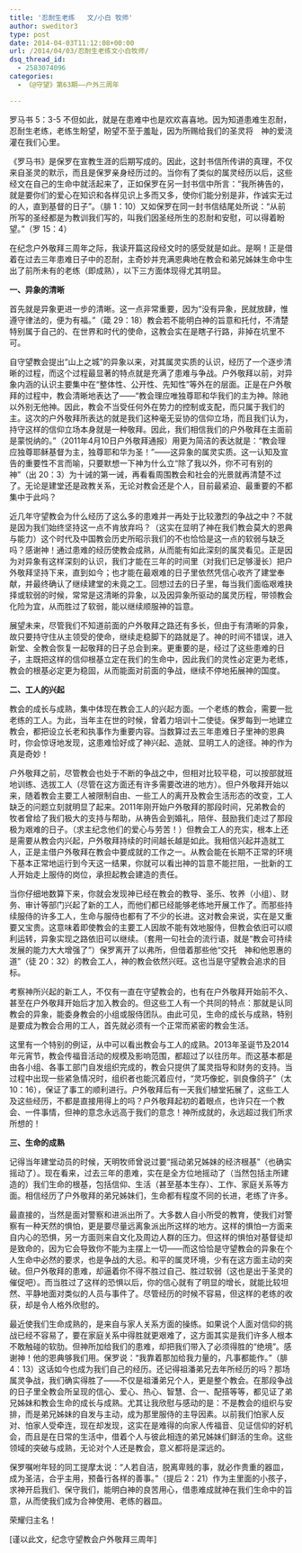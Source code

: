 ```yaml
---
title: '忍耐生老练   文/小白 牧师'
author: sweditor3
type: post
date: 2014-04-03T11:12:08+00:00
url: /2014/04/03/忍耐生老练文小白牧师/
dsq_thread_id:
  - 2583074096
categories:
  - 《@守望》第63期——户外三周年

---
```

罗马书 5：3-5 不但如此，就是在患难中也是欢欢喜喜地。因为知道患难生忍耐，忍耐生老练，老练生盼望，盼望不至于羞耻，因为所赐给我们的圣灵将　神的爱浇灌在我们心里。

《罗马书》是保罗在宣教生涯的后期写成的。因此，这封书信所传讲的真理，不仅来自圣灵的默示，而且是保罗亲身经历过的。当你有了类似的属灵经历以后，这些经文在自己的生命中就活起来了，正如保罗在另一封书信中所言：“我所祷告的，就是要你们的爱心在知识和各样见识上多而又多，使你们能分别是非，作诚实无过的人，直到基督的日子”。（腓 1：10）又如保罗在同一封书信结尾处所说：“从前所写的圣经都是为教训我们写的，叫我们因圣经所生的忍耐和安慰，可以得着盼望。”（罗 15：4）

在纪念户外敬拜三周年之际，我读开篇这段经文时的感受就是如此。是啊！正是借着在过去三年患难日子中的忍耐，主奇妙并充满恩典地在教会和弟兄姊妹生命中生出了前所未有的老练（即成熟），以下三方面体现得尤其明显。

**一、异象的清晰**

首先就是异象更进一步的清晰。这一点非常重要，因为“没有异象，民就放肆，惟遵守律法的，便为有福。”（箴 29：18）教会若不能明白神的旨意和托付，不清楚特别属于自己的、在世界和时代的使命，这教会实在是瞎子行路，非掉在坑里不可。

自守望教会提出“山上之城”的异象以来，对其属灵实质的认识，经历了一个逐步清晰的过程，而这个过程最显著的特点就是充满了患难与争战。户外敬拜以前，对异象内涵的认识主要集中在“整体性、公开性、先知性”等外在的层面。正是在户外敬拜的过程中，教会清晰地表达了——“教会理应唯独尊耶和华我们的主为神。除祂以外别无他神。因此，教会不当受任何外在势力的控制或支配，而只属于我们的主。这次的户外敬拜所表达的就是我们这种毫无妥协的信仰立场，而且我们认为，持守这样的信仰立场本身就是一种敬拜。因此，我们相信我们的户外敬拜在主面前是蒙悦纳的。”（2011年4月10日户外敬拜通报）用更为简洁的表达就是：“教会理应独尊耶稣基督为主，独尊耶和华为圣！”——这异象的属灵实质。这一认知及宣告的重要性不言而喻，只要默想一下神为什么立“除了我以外，你不可有别的神”（出 20：3）为十诫的第一诫，再看看周围教会和社会的光景就再清楚不过了。无论是建堂还是政教关系，无论对教会还是个人，目前最紧迫、最重要的不都集中于此吗？

近几年守望教会为什么经历了这么多的患难并一再处于比较激烈的争战之中？不就是因为我们始终坚持这一点不肯放弃吗？（这实在显明了神在我们教会莫大的恩典与能力）这个时代及中国教会历史所昭示我们的不也恰恰是这一点的软弱与缺乏吗？感谢神！通过患难的经历使教会成熟，从而能有如此深刻的属灵看见。正是因为对异象有这样深刻的认识，我们才能在三年的时间里（对我们已足够漫长）把户外敬拜坚持下来，直到如今；也才能在最艰难的日子里依然凭信心收齐了建堂奉献，并最终确认了继续建堂的未竟之工。回想过去的日子里，每当我们面临艰难抉择或软弱的时候，常常是这清晰的异象，以及因异象所驱动的属灵历程，带领教会化险为宜，从而胜过了软弱，能以继续顺服神的旨意。

展望未来，尽管我们不知道前面的户外敬拜之路还有多长，但由于有清晰的异象，故只要持守住从主领受的使命，继续走稳脚下的路就是了。神的时间不错误，进入新堂、全教会恢复一起敬拜的日子总会到来。更重要的是，经过了这些患难的日子，主既把这样的信仰根基立定在我们的生命中，因此我们的灵性必定更为老练，教会的根基必定更为稳固，从而能面对前面的争战，继续不停地拓展神的国度。

**二、工人的兴起**

教会的成长与成熟，集中体现在教会工人的兴起方面。一个老练的教会，需要一批老练的工人。为此，当年主在世的时候，曾着力培训十二使徒。保罗每到一地建立教会，都把设立长老和执事作为重要内容。当数算过去三年患难日子里神的恩典时，你会惊讶地发现，这患难恰好成了神兴起、造就、显明工人的途径。神的作为真是奇妙！

户外敬拜之前，尽管教会也处于不断的争战之中，但相对比较平稳，可以按部就班地训练、选拔工人（尽管在这方面还有许多需要改进的地方）。但户外敬拜开始以来，随着教会主要工人被限制自由、一些工人的离开及教会生活形态的改变，工人缺乏的问题立刻就明显了起来。2011年刚开始户外敬拜的那段时间，兄弟教会的牧者曾给了我们极大的支持与帮助，从祷告会到婚礼，陪伴、鼓励我们走过了那段极为艰难的日子。（求主纪念他们的爱心与劳苦！）但教会工人的充实，根本上还是需要从教会内兴起，户外敬拜持续的时间越长越是如此。我相信兴起并造就工人，正是主借户外敬拜在教会中要成就的工作之一。从教会能在长期不正常的环境下基本正常地运行到今天这一结果，你就可以看出神的旨意不能拦阻，一批新的工人开始走上服侍的岗位，承担起教会建造的责任。

当你仔细地数算下来，你就会发现神已经在教会的教导、圣乐、牧养（小组）、财务、审计等部门兴起了新的工人，而他们都已经能够老练地开展工作了。而那些持续服侍的许多工人，生命与服侍也都有了不少的长进。这对教会来说，实在是又重要又宝贵。这意味着即使教会的主要工人因故不能有效地服侍，但教会依旧可以顺利运转，异象实现之路依旧可以继续。（套用一句社会的流行语，就是“教会可持续发展的能力大大增强了”）保罗离开了以弗所，但借着那些他“交托　神和他恩惠的道”（徒 20：32）的教会工人，神的教会依然兴旺。这也当是守望教会追求的目标。

考察神所兴起的新工人，不仅有一直在守望教会的，也有在户外敬拜开始前不久、甚至在户外敬拜开始后才加入教会的。但这些工人有一个共同的特点：那就是认同教会的异象，能委身教会的小组或服侍团队。由此可见，生命的成长与成熟，特别是要成为教会合用的工人，首先就必须有一个正常而紧密的教会生活。

这里有一个特别的例证，从中可以看出教会与工人的成熟。2013年圣诞节及2014年元宵节，教会传福音活动的规模及影响范围，都超过了以往历年。而这基本都是由各小组、各事工部门自发组织完成的，教会只提供了属灵指导和财务的支持。当过程中出现一些紧急情况时，组织者也能沉着应付，“灵巧像蛇，驯良像鸽子”（太 10：16），保证了事工的顺利进行。户外敬拜后有一天我们植堂拓展了，这些工人及这些经历，不都是直接用得上的吗？户外敬拜起初的着眼点，也许只在一个教会、一件事情，但神的意念永远高于我们的意念！神所成就的，永远超过我们所求所想的！

**三、生命的成熟**

记得当年建堂动员的时候，天明牧师曾说过要“摇动弟兄姊妹的经济根基”（也确实摇动了）。现在看来，过去三年的患难，实在是全方位地摇动了（当然包括主所建造的）我们生命的根基，包括信仰、生活（甚至基本生存）、工作、家庭关系等方面。相信经历了户外敬拜的弟兄姊妹们，生命都有程度不同的长进，老练了许多。

最直接的，当然是面对警察和进派出所了。大多数人自小所受的教育，使我们对警察有一种天然的惧怕，更是要尽量远离象派出所这样的地方。这样的惧怕一方面来自内心的恐惧，另一方面则来自文化及周边人群的压力。但这样的惧怕对基督徒却是致命的，因为它会导致你不能为主摆上一切——而这恰恰是守望教会的异象在个人生命中必然的要求，也是争战的大忌。和平的属灵环境，少有在这方面主动的突破。但户外敬拜的患难，却逼着你不得不胜过自己、胜过软弱（这也是出于圣灵的催促吧）。而当胜过了这样的恐惧以后，你的信心就有了明显的增长，就能比较坦然、平静地面对类似的人员与事件了。尽管经历的时候不容易，但这样的老练的收获，却是令人格外欣慰的。

最近使我们生命成熟的，是来自与家人关系方面的操练。如果说个人面对信仰的挑战已经不容易了，要在家庭关系中得胜就更艰难了，这方面其实是我们许多人根本不敢触碰的软肋。但神所加给我们的患难，却把我们带入了必须得胜的“绝境”。感谢神！他的恩典够我们用。保罗说：“我靠着那加给我力量的，凡事都能作。”（腓 4：13）这话如今也成为我们自己的经历。还记得祖潘弟兄去年所经历的吗？那场属灵争战，我们确实得胜了——不仅是祖潘弟兄个人，更是整个教会。在那段争战的日子里全教会所呈现的信心、爱心、热心、智慧、合一、配搭等等，都见证了弟兄姊妹和教会生命的成长与成熟。尤其让我欣慰与感动的是：不是教会的组织与安排，而是弟兄姊妹的自发与主动，成为那里服侍的主导因素。以前我们怕家人反对、怕家人受牵连，现在却发现，这实在是难得的向家人传福音、见证信仰的好机会，而且是在日常的生活中，借着个人与彼此相连的弟兄姊妹们鲜活的生命。这些领域的突破与成熟，无论对个人还是教会，意义都将是深远的。

保罗嘱咐年轻的同工提摩太说：“人若自洁，脱离卑贱的事，就必作贵重的器皿，成为圣洁，合乎主用，预备行各样的善事。”（提后 2：21）作为主里面的小孩子，求神开启我们、保守我们，能明白神的良苦用心，借患难成就神在我们生命中的旨意，从而使我们成为合神使用、老练的器皿。

荣耀归主名！

[谨以此文，纪念守望教会户外敬拜三周年]